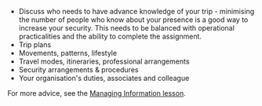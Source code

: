 [Title]: # (Need to Know)
[Difficulty]: # (Beginner)
[Order]: # (6)

*   Discuss who needs to have advance knowledge of your trip - minimising the number of people who know about your presence is a good way to increase your security. This needs to be balanced with operational practicalities and the ability to complete the assignment.
*   Trip plans
*   Movements, patterns, lifestyle
*   Travel modes, itineraries, professional arrangements
*   Security arrangements & procedures
*   Your organisation's duties, associates and colleague

For more advice, see the [Managing Information lesson](umbrella://lesson/managing-information).